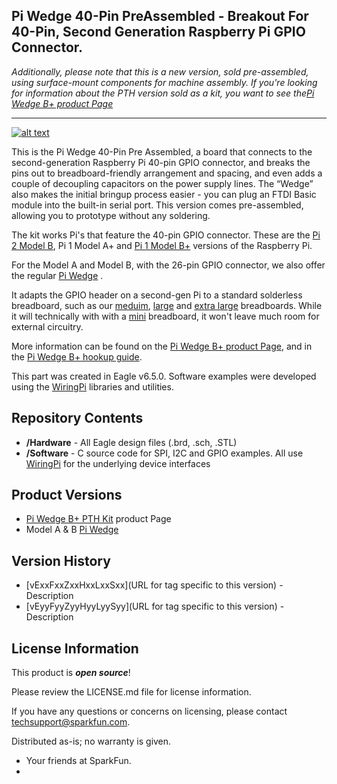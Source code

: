 Pi Wedge 40-Pin PreAssembled - Breakout For 40-Pin, Second Generation Raspberry Pi GPIO Connector.
----------------------------

_Additionally, please note that this is a new version, sold pre-assembled, using surface-mount components for machine assembly.  If you're looking for information about the PTH version sold as a kit, you want to see the[Pi Wedge B+ product Page](https://www.sparkfun.com/products/12994)_

----------------------------

[![alt text](https://cdn.sparkfun.com/assets/learn_tutorials/3/2/5/13091-Action.jpg)](https://cdn.sparkfun.com/assets/learn_tutorials/3/2/5/13091-Action.jpg)

This is the Pi Wedge 40-Pin Pre Assembled, a board that connects to the second-generation Raspberry Pi 40-pin GPIO connector, and breaks the pins out to breadboard-friendly arrangement and spacing, and even adds a couple of decoupling capacitors on the power supply lines. The “Wedge” also makes the initial bringup process easier - you can plug an FTDI Basic module into the built-in serial port. This version comes pre-assembled, allowing you to prototype without any soldering.

The kit works Pi's that feature the 40-pin GPIO connector.  These are the [Pi 2 Model B](https://www.sparkfun.com/products/13297), Pi 1 Model A+ and [Pi 1 Model B+](https://www.sparkfun.com/products/12994) versions of the Raspberry Pi.

For the Model A and Model B, with the 26-pin GPIO connector, we also offer the regular [Pi Wedge](https://www.sparkfun.com/products/12652) .

It adapts the GPIO header on a second-gen Pi to a standard solderless breadboard, such as our [meduim](https://www.sparkfun.com/products/12002), [large](https://www.sparkfun.com/products/112) and [extra large](https://www.sparkfun.com/products/12614) breadboards.  While it will technically with with a [mini](https://www.sparkfun.com/products/12043) breadboard, it won't leave much room for external circuitry.

More information can be found on the [Pi Wedge B+ product Page](https://www.sparkfun.com/products/12994), and in the [Pi Wedge B+ hookup guide](https://learn.sparkfun.com/tutorials/pi-wedge-b-hookup-guide).

This part was created in Eagle v6.5.0.  Software examples were developed using the [WiringPi](wiringpi.com) libraries and utilities.

Repository Contents
-------------------

* **/Hardware** - All Eagle design files (.brd, .sch, .STL)
* **/Software** - C source code for SPI, I2C and GPIO examples.  All use [WiringPi](wiringpi.com) for the underlying device interfaces

Product Versions
----------------
* [Pi Wedge B+ PTH Kit](https://www.sparkfun.com/products/12994) product Page
* Model A & B [Pi Wedge](https://www.sparkfun.com/products/12652)


Version History
---------------

* [vExxFxxZxxHxxLxxSxx](URL for tag specific to this version) - Description 
* [vEyyFyyZyyHyyLyySyy](URL for tag specific to this version) - Description

License Information
-------------------

This product is _**open source**_! 

Please review the LICENSE.md file for license information. 

If you have any questions or concerns on licensing, please contact techsupport@sparkfun.com.

Distributed as-is; no warranty is given.

- Your friends at SparkFun.
- 

